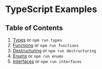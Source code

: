 # TypeScript Examples

## Table of Contents

1. [Types](./src/types.ts) or ``npm run types``
2. [Functions](./src/functions.ts) or ``npm run functions``
3. [Destructuring](./src/destructuring.ts) or ``npm run destructuring``
4. [Enums](./src/enums.ts) or ``npm run enums``
5. [Interfaces](./src/interfaces.ts) or ``npm run interfaces``
